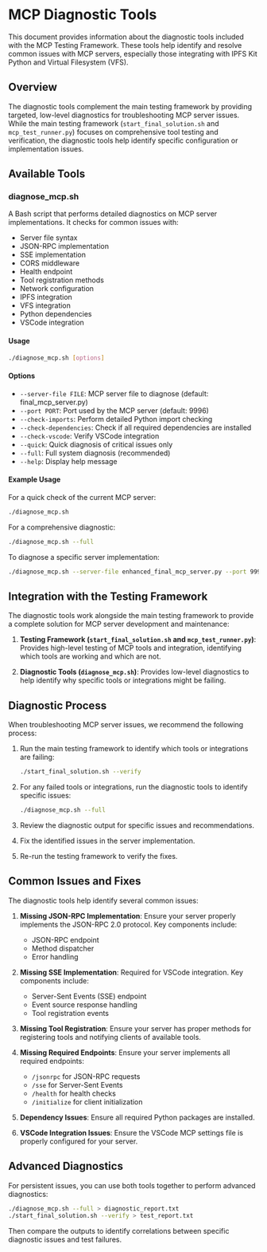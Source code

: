 # MCP Diagnostic Tools

This document provides information about the diagnostic tools included with the MCP Testing Framework. These tools help identify and resolve common issues with MCP servers, especially those integrating with IPFS Kit Python and Virtual Filesystem (VFS).

## Overview

The diagnostic tools complement the main testing framework by providing targeted, low-level diagnostics for troubleshooting MCP server issues. While the main testing framework (`start_final_solution.sh` and `mcp_test_runner.py`) focuses on comprehensive tool testing and verification, the diagnostic tools help identify specific configuration or implementation issues.

## Available Tools

### diagnose_mcp.sh

A Bash script that performs detailed diagnostics on MCP server implementations. It checks for common issues with:

- Server file syntax
- JSON-RPC implementation
- SSE implementation
- CORS middleware
- Health endpoint
- Tool registration methods
- Network configuration
- IPFS integration
- VFS integration
- Python dependencies
- VSCode integration

#### Usage

```bash
./diagnose_mcp.sh [options]
```

#### Options

- `--server-file FILE`: MCP server file to diagnose (default: final_mcp_server.py)
- `--port PORT`: Port used by the MCP server (default: 9996)
- `--check-imports`: Perform detailed Python import checking
- `--check-dependencies`: Check if all required dependencies are installed
- `--check-vscode`: Verify VSCode integration
- `--quick`: Quick diagnosis of critical issues only
- `--full`: Full system diagnosis (recommended)
- `--help`: Display help message

#### Example Usage

For a quick check of the current MCP server:

```bash
./diagnose_mcp.sh
```

For a comprehensive diagnostic:

```bash
./diagnose_mcp.sh --full
```

To diagnose a specific server implementation:

```bash
./diagnose_mcp.sh --server-file enhanced_final_mcp_server.py --port 9997
```

## Integration with the Testing Framework

The diagnostic tools work alongside the main testing framework to provide a complete solution for MCP server development and maintenance:

1. **Testing Framework (`start_final_solution.sh` and `mcp_test_runner.py`)**: Provides high-level testing of MCP tools and integration, identifying which tools are working and which are not.

2. **Diagnostic Tools (`diagnose_mcp.sh`)**: Provides low-level diagnostics to help identify why specific tools or integrations might be failing.

## Diagnostic Process

When troubleshooting MCP server issues, we recommend the following process:

1. Run the main testing framework to identify which tools or integrations are failing:
   ```bash
   ./start_final_solution.sh --verify
   ```

2. For any failed tools or integrations, run the diagnostic tools to identify specific issues:
   ```bash
   ./diagnose_mcp.sh --full
   ```

3. Review the diagnostic output for specific issues and recommendations.

4. Fix the identified issues in the server implementation.

5. Re-run the testing framework to verify the fixes.

## Common Issues and Fixes

The diagnostic tools help identify several common issues:

1. **Missing JSON-RPC Implementation**: Ensure your server properly implements the JSON-RPC 2.0 protocol. Key components include:
   - JSON-RPC endpoint
   - Method dispatcher
   - Error handling

2. **Missing SSE Implementation**: Required for VSCode integration. Key components include:
   - Server-Sent Events (SSE) endpoint
   - Event source response handling
   - Tool registration events

3. **Missing Tool Registration**: Ensure your server has proper methods for registering tools and notifying clients of available tools.

4. **Missing Required Endpoints**: Ensure your server implements all required endpoints:
   - `/jsonrpc` for JSON-RPC requests
   - `/sse` for Server-Sent Events
   - `/health` for health checks
   - `/initialize` for client initialization

5. **Dependency Issues**: Ensure all required Python packages are installed.

6. **VSCode Integration Issues**: Ensure the VSCode MCP settings file is properly configured for your server.

## Advanced Diagnostics

For persistent issues, you can use both tools together to perform advanced diagnostics:

```bash
./diagnose_mcp.sh --full > diagnostic_report.txt
./start_final_solution.sh --verify > test_report.txt
```

Then compare the outputs to identify correlations between specific diagnostic issues and test failures.
